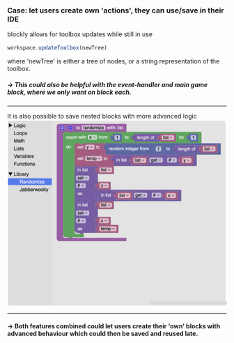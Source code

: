 ### Case: let users create own 'actions', they can use/save in their IDE

blockly allows for toolbox updates while still in use

```javascript
workspace.updateToolbox(newTree)
```

where 'newTree' is either a tree of nodes, or a string representation of the toolbox.  

##### -> This could also be helpful with the event-handler and main game block, where we only want on block each.

---

It is also possible to save nested blocks with more advanced logic
![blockly_nested](./blockly_nested.png)

---
#### -> Both features combined could let users create their 'own' blocks with advanced behaviour which could then be saved and reused late.
